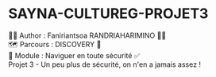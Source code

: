 # SAYNA-CULTUREG-PROJET3 
👩‍💻 Author : Faniriantsoa RANDRIAHARIMINO 🙋‍♂️<br>
🗺 Parcours : DISCOVERY 🧐 <br>
🛑 Module : Naviguer en toute sécurité ✅ <br>
Projet 3 - Un peu plus de sécurité, on n'en a jamais assez ! <br>
